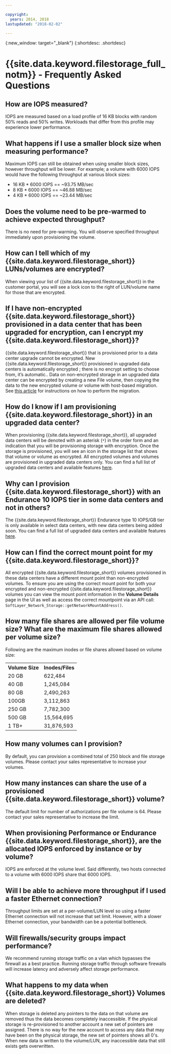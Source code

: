 ```yaml
---

copyright:
  years: 2014, 2018
lastupdated: "2018-02-02"

---
```

{:new_window: target="_blank"}
{:shortdesc: .shortdesc}

# {{site.data.keyword.filestorage_full_notm}} - Frequently Asked Questions

## How are IOPS measured?

IOPS are measured based on a load profile of 16 KB blocks with random 50% reads and 50% writes. Workloads that differ from this profile may experience lower performance.

## What happens if I use a smaller block size when measuring performance?

Maximum IOPS can still be obtained when using smaller block sizes, however throughput will be lower. For example; a volume with 6000 IOPS would have the following throughput at various block sizes:

- 16 KB * 6000 IOPS == ~93.75 MB/sec
- 8 KB * 6000 IOPS == ~46.88 MB/sec
- 4 KB * 6000 IOPS == ~23.44 MB/sec


## Does the volume need to be pre-warmed to achieve expected throughput?

There is no need for pre-warming. You will observe specified throughput immediately upon provisioning the volume.

## How can I tell which of my {{site.data.keyword.filestorage_short}} LUNs/volumes are encrypted?

When viewing your list of {{site.data.keyword.filestorage_short}} in the customer portal, you will see a lock icon to the right of LUN/volume name for those that are encrypted.

## If I have non-encrypted {{site.data.keyword.filestorage_short}} provisioned in a data center that has been upgraded for encryption, can I encrypt my {{site.data.keyword.filestorage_short}}?

{{site.data.keyword.filestorage_short}} that is provisioned prior to a data center upgrade cannot be encrypted. New {{site.data.keyword.filestorage_short}} provisioned in upgraded data centers is automatically encrypted ; there is no encrypt setting to choose from, it’s automatic.. Data on non-encrypted storage in an upgraded data center can be encrypted by creating a new File volume, then copying the data to the new encrypted volume or volume with host-based migration. See [this article](/docs/infrastructure/FileStorage/migrate-file-storage-encrypted-file-storage.html) for instructions on how to perform the migration.

## How do I know if I am provisioning {{site.data.keyword.filestorage_short}} in an upgraded data center?

When provisioning {{site.data.keyword.filestorage_short}}, all upgraded data centers will be denoted with an asterisk (`*`) in the order form and an indication that you will be provisioning storage with encryption. Once the storage is provisioned, you will see an icon in the storage list that shows that volume or volume as encrypted. All encrypted volumes and volumes are provisioned in upgraded data centers only. You can find a full list of upgraded data centers and available features [here](/docs//infrastructure/BlockStorage/new-ibm-block-and-file-storage-location-and-features.html).

## Why can I provision {{site.data.keyword.filestorage_short}} with an Endurance 10 IOPS tier in some data centers and not in others?

The {{site.data.keyword.filestorage_short}} Endurance type 10 IOPS/GB tier is only available in select data centers, with new data centers being added soon.  You can find a full list of upgraded data centers and available features [here](/docs//infrastructure/BlockStorage/new-ibm-block-and-file-storage-location-and-features.html).

## How can I find the correct mount point for my {{site.data.keyword.filestorage_short}}?

All encrypted {{site.data.keyword.filestorage_short}} volumes provisioned in these data centers have a different mount point than non-encrypted volumes. To ensure you are using the correct mount point for both your encrypted and non-encrypted {{site.data.keyword.filestorage_short}} volumes you can view the mount point information in the **Volume Details** page in the UI as well as access the correct mountpoint via an API call:  `SoftLayer_Network_Storage::getNetworkMountAddress()`.

## How many file shares are allowed per file volume size? What are the maximum file shares allowed per volume size?
Following are the maximum inodes or file shares allowed based on volume size:

<table>
        <tbody>
          <tr>
            <th>Volume Size</th>
            <th>Inodes/Files</th>
          </tr>
          <tr>
            <td>20 GB </td>
            <td>622,484</td>
          </tr>
          <tr>
            <td>40 GB </td>
            <td>1,245,084</td>
          </tr>          
          <tr>
            <td>80 GB</td>
            <td>2,490,263</td>
          </tr>          
          <tr>
            <td>100GB</td>
            <td>3,112,863</td>
          </tr>          
          <tr>
            <td>250 GB</td>
            <td>7,782,300</td>
          </tr>          
          <tr>
            <td>500 GB</td>
            <td>15,564,695</td>
          </tr>
          <tr>
            <td>1 TB+</td>
            <td>31,876,593</td>
          </tr>
        </tbody>
</table>

## How many volumes can I provision?

By default, you can provision a combined total of 250 block and file storage volumes.  Please contact your sales representative to increase your volumes.

## How many instances can share the use of a provisioned {{site.data.keyword.filestorage_short}} volume?

The default limit for number of authorizations per file volume is 64. Please contact your sales representative to increase the limit.

## When provisioning Performance or Endurance {{site.data.keyword.filestorage_short}}, are the allocated IOPS enforced by instance or by volume?

IOPS are enforced at the volume level. Said differently, two hosts connected to a volume with 6000 IOPS share that 6000 IOPS.

## Will I be able to achieve more throughput if I used a faster Ethernet connection?

Throughput limits are set at a per-volume/LUN level so using a faster Ethernet connection will not increase that set limit. However, with a slower Ethernet connection, your bandwidth can be a potential bottleneck.

## Will firewalls/security groups impact performance?

We recommend running storage traffic on a vlan which bypasses the firewall as a best practice. Running storage traffic through software firewalls will increase latency and adversely affect storage performance.

## What happens to my data when {{site.data.keyword.filestorage_short}} Volumes are deleted?

When storage is deleted any pointers to the data on that volume are removed thus the data becomes completely inaccessible. If the physical storage is re-provisioned to another account a new set of pointers are assigned. There is no way for the new account to access any data that may have been on the physical storage, the new set of pointers shows all 0's. When new data is written to the volume/LUN, any inaccessible data that still exists gets overwritten. 
